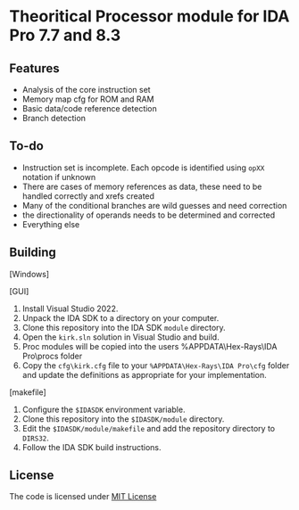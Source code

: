 # Theoritical Processor module for IDA Pro 7.7 and 8.3


## Features

* Analysis of the core instruction set
* Memory map cfg for ROM and RAM 
* Basic data/code reference detection
* Branch detection

## To-do

* Instruction set is incomplete. Each opcode is identified using `opXX` notation if unknown
* There are cases of memory references as data, these need to be handled correctly and xrefs created
* Many of the conditional branches are wild guesses and need correction
* the directionality of operands needs to be determined and corrected
* Everything else


## Building

[Windows]

[GUI]
1) Install Visual Studio 2022.
2) Unpack the IDA SDK to a directory on your computer.
3) Clone this repository into the IDA SDK `module` directory.
4) Open the `kirk.sln` solution in Visual Studio and build.
5) Proc modules will be copied into the users %APPDATA\Hex-Rays\IDA Pro\procs folder
6) Copy the `cfg\kirk.cfg` file to your `%APPDATA\Hex-Rays\IDA Pro\cfg` folder and update the definitions as appropriate for your implementation.

[makefile]
1) Configure the `$IDASDK` environment variable.
2) Clone this repository into the `$IDASDK/module` directory.
3) Edit the `$IDASDK/module/makefile` and add the repository directory to `DIRS32`.
4) Follow the IDA SDK build instructions.

## License

The code is licensed under [MIT License](LICENSE) 
